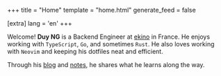 +++
title = "Home"
template = "home.html"
generate_feed = false

[extra]
lang = 'en'
+++

Welcome! **Duy NG** is a Backend Engineer at [ekino](https://ekino.fr) in France. He enjoys working with `TypeScript`, `Go`, and sometimes `Rust`. He also loves working with `Neovim` and keeping his dotfiles neat and efficient.

Through his [blog](/blog) and [notes](/notes), he shares what he learns along the way.
